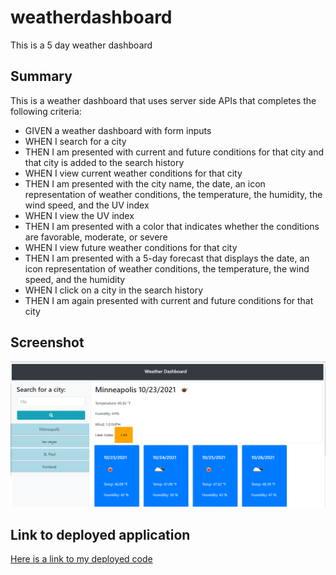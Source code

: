 # weatherdashboard
This is a 5 day weather dashboard
<br>



## Summary
This is a weather dashboard that uses server side APIs that completes the following criteria:

* GIVEN a weather dashboard with form inputs
* WHEN I search for a city
* THEN I am presented with current and future conditions for that city and that city is added to the search history
* WHEN I view current weather conditions for that city
* THEN I am presented with the city name, the date, an icon representation of weather conditions, the temperature, the humidity, the wind speed, and the UV index
* WHEN I view the UV index
* THEN I am presented with a color that indicates whether the conditions are favorable, moderate, or severe
* WHEN I view future weather conditions for that city
* THEN I am presented with a 5-day forecast that displays the date, an icon representation of weather conditions, the temperature, the wind speed, and the humidity
* WHEN I click on a city in the search history
* THEN I am again presented with current and future conditions for that city


## Screenshot


![Weather Dashboard](./assets/ScreenshotWdb.png)


## Link to deployed application


[Here is a link to my deployed code](https://wmerrill01.github.io/codequiz/)